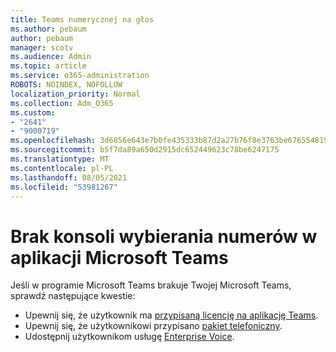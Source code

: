 ```yaml
---
title: Teams numerycznej na głos
ms.author: pebaum
author: pebaum
manager: scotv
ms.audience: Admin
ms.topic: article
ms.service: o365-administration
ROBOTS: NOINDEX, NOFOLLOW
localization_priority: Normal
ms.collection: Adm_O365
ms.custom:
- "2641"
- "9000719"
ms.openlocfilehash: 3d6856e643e7b0fe435333b87d2a27b76f8e3763be676554819d0147a352273f
ms.sourcegitcommit: b5f7da89a650d2915dc652449623c78be6247175
ms.translationtype: MT
ms.contentlocale: pl-PL
ms.lasthandoff: 08/05/2021
ms.locfileid: "53981267"
---
```

# <a name="dial-pad-is-missing-in-microsoft-teams"></a>Brak konsoli wybierania numerów w aplikacji Microsoft Teams 

Jeśli w programie Microsoft Teams brakuje Twojej Microsoft Teams, sprawdź następujące kwestie:

- Upewnij się, że użytkownik ma [przypisaną licencję na aplikację Teams](https://docs.microsoft.com/MicrosoftTeams/assign-teams-licenses).
- Upewnij się, że użytkownikowi przypisano [pakiet telefoniczny](https://docs.microsoft.com/MicrosoftTeams/calling-plan-landing-page).
- Udostępnij użytkownikom usługę [Enterprise Voice](https://docs.microsoft.com/skypeforbusiness/skype-for-business-hybrid-solutions/plan-your-phone-system-cloud-pbx-solution/enable-users-for-enterprise-voice-online-and-phone-system-voicemail#to-enable-your-users-for-phone-system-in-office-365-voice-and-voicemail).

